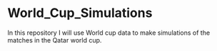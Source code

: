# World_Cup_Simulations

In this repository I will use World cup data to make simulations of the matches in the Qatar world cup.
